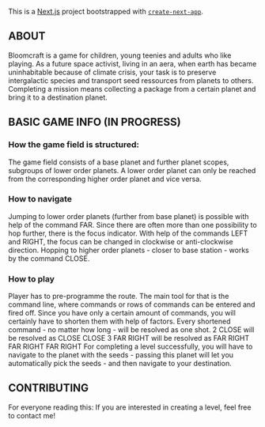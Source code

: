 This is a [Next.js](https://nextjs.org/) project bootstrapped with [`create-next-app`](https://github.com/vercel/next.js/tree/canary/packages/create-next-app).

## ABOUT

Bloomcraft is a game for children, young teenies and adults who like playing.
As a future space activist, living in an aera, when earth has became uninhabitable because of climate crisis, your task is to preserve intergalactic species and transport seed ressources from planets to others.
Completing a mission means collecting a package from a certain planet and bring it to a destination planet.

## BASIC GAME INFO (IN PROGRESS)

### How the game field is structured:

The game field consists of a base planet and further planet scopes, subgroups of lower order planets. A lower order planet can only be reached from the corresponding higher order planet and vice versa.

### How to navigate

Jumping to lower order planets (further from base planet) is possible with help of the command FAR. Since there are often more than one possibility to hop further, there is the focus indicator. With help of the commands LEFT and RIGHT, the focus can be changed in clockwise or anti-clockwise direction.
Hopping to higher order planets - closer to base station - works by the command CLOSE.

### How to play

Player has to pre-programme the route. The main tool for that is the command line, where commands or rows of commands can be entered and fired off. Since you have only a certain amount of commands, you will certainly have to shorten them with help of factors. Every shortened command - no matter how long - will be resolved as one shot.
2 CLOSE will be resolved as CLOSE CLOSE
3 FAR RIGHT will be resolved as FAR RIGHT FAR RIGHT FAR RIGHT 
For completing a level successfully, you will have to navigate to the planet with the seeds - passing this planet will let you automatically pick the seeds - and then navigate to your destination. 

## CONTRIBUTING

For everyone reading this: If you are interested in creating a level, feel free to contact me!


